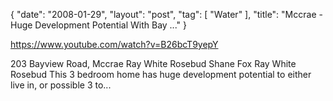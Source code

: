 {
   "date": "2008-01-29",
   "layout": "post",
   "tag": [
      "Water"
   ],
   "title": "Mccrae - Huge Development Potential With Bay ..."
}

https://www.youtube.com/watch?v=B26bcT9yepY  

203 Bayview Road, Mccrae Ray White Rosebud Shane Fox Ray White Rosebud This 3 bedroom home has huge development potential to either live in, or possible 3 to...